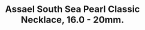 ---
title: Assael South Sea Pearl Classic Necklace, 16.0 - 20mm.
description: |
  A timeless silhouette, this necklace of 23 graduated South Sea Cultured Pearls is finished with a Pave Sapphire clasp - perfection from all angles.
specs: |
  16.0 - 20mm South Sea Cultured Pearls with Pave Sapphire Clasp.
images:
  - image_path: /uploads/assael-south-sea-pearl-classic-necklace-160-20mm.png
_category:
order: 13
categories:
  - necklaces
---